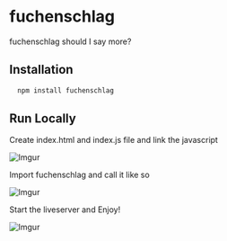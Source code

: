 
# fuchenschlag

fuchenschlag should I say more?

## Installation

```bash
  npm install fuchenschlag
```
    
## Run Locally

Create index.html and index.js file and link the javascript

![Imgur](https://i.imgur.com/Gk9bRpd.png)

Import fuchenschlag and call it like so

![Imgur](https://i.imgur.com/Z2OWTNV.png)

Start the liveserver and Enjoy!

![Imgur](https://i.imgur.com/M8Z9yyP.png)

